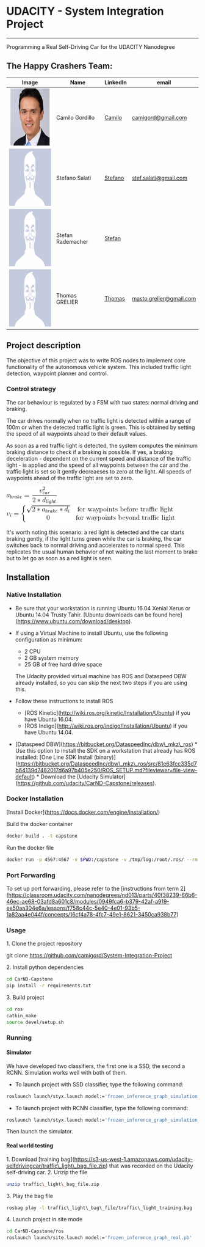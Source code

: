 # UDACITY - System Integration Project
---

Programming a Real Self-Driving Car for the UDACITY Nanodegree


## The Happy Crashers Team:

|     Image              |     Name      |  LinkedIn    |     email   |
|------------------------|---------------|----------------|---------------|
| <img src="./assets/c_gordillo.jpg" alt="Camilo Gordillo" width="150" height="150"> | Camilo Gordillo | [Camilo](https://de.linkedin.com/in/camilogordillo/en) | <camigord@gmail.com> |
| <img src="./assets/profile.jpg" alt="Stefano Salati" width="150" height="150"> | Stefano Salati | [Stefano](https://www.linkedin.com/in/stefanosalati/) | <stef.salati@gmail.com> |
| <img src="./assets/profile.jpg" alt="Stefan Rademacher" width="150" height="150"> | Stefan Rademacher | [Stefan](https://www.linkedin.com/in/stefan-rademacher/) |  |
| <img src="./assets/profile.jpg" alt="Thomas GRELIER" width="150" height="150"> | Thomas GRELIER | [Thomas](https://www.linkedin.com/in/thomas-grelier/) | <masto.grelier@gmail.com> |

## Project description

The objective of this project was to write ROS nodes to implement core functionality of the autonomous vehicle system. This included traffic light detection, waypoint planner and control.

### Control strategy
The car behaviour is regulated by a FSM with two states: normal driving and braking.

The car drives normally when no traffic light is detected within a range of 100m or when the detected traffic light is green. This is obtained by setting the speed of all waypoints ahead to their default values.

As soon as a red traffic light is detected, the system computes the minimum braking distance to check if a braking is possible. If yes, a braking deceleration - dependent on the current speed and distance of the traffic light - is applied and the speed of all waypoints between the car and the traffic light is set so it gently decreaeses to zero at the light. All speeds of waypoints ahead of the traffic light are set to zero.

<img src="./assets/a_brake.gif" alt="a_{brake} = \frac{v_{car}^2}{2*d_{light}}">

<img src="./assets/v_i.gif" alt="v_{i} = \left\{\begin{matrix}  \sqrt{2*a_{brake} * d_{i}} & \textrm{for waypoints before traffic light} \\ 0 & \textrm{for waypoints beyond traffic light} \end{matrix}\right.">

It's worth noting this scenario: a red light is detected and the car starts braking gently, if the light turns green while the car is braking, the car switches back to normal driving and accelerates to normal speed. This replicates the usual human behavior of not waiting the last moment to brake but to let go as soon as a red light is seen.

## Installation
### Native Installation

* Be sure that your workstation is running Ubuntu 16.04 Xenial Xerus or Ubuntu 14.04 Trusty Tahir. \[Ubuntu downloads can be found here\](https://www.ubuntu.com/download/desktop).
* If using a Virtual Machine to install Ubuntu, use the following configuration as minimum:
  * 2 CPU
  * 2 GB system memory
  * 25 GB of free hard drive space

  The Udacity provided virtual machine has ROS and Dataspeed DBW already installed, so you can skip the next two steps if you are using this.

* Follow these instructions to install ROS
  * \[ROS Kinetic\](http://wiki.ros.org/kinetic/Installation/Ubuntu) if you have Ubuntu 16.04.
  * \[ROS Indigo\](http://wiki.ros.org/indigo/Installation/Ubuntu) if you have Ubuntu 14.04.
* \[Dataspeed DBW\](https://bitbucket.org/DataspeedInc/dbw\_mkz\_ros)
  \* Use this option to install the SDK on a workstation that already has ROS installed: \[One Line SDK Install (binary)\](https://bitbucket.org/DataspeedInc/dbw\_mkz\_ros/src/81e63fcc335d7b64139d7482017d6a97b405e250/ROS_SETUP.md?fileviewer=file-view-default)
\* Download the \[Udacity Simulator\](https://github.com/udacity/CarND-Capstone/releases).

### Docker Installation
\[Install Docker\](https://docs.docker.com/engine/installation/)

Build the docker container
```bash
docker build . -t capstone
```

Run the docker file
```bash
docker run -p 4567:4567 -v $PWD:/capstone -v /tmp/log:/root/.ros/ --rm -it capstone
```

### Port Forwarding
To set up port forwarding, please refer to the \[instructions from term 2\](https://classroom.udacity.com/nanodegrees/nd013/parts/40f38239-66b6-46ec-ae68-03afd8a601c8/modules/0949fca6-b379-42af-a919-ee50aa304e6a/lessons/f758c44c-5e40-4e01-93b5-1a82aa4e044f/concepts/16cf4a78-4fc7-49e1-8621-3450ca938b77)

### Usage

1\. Clone the project repository

git clone https://github.com/camigord/System-Integration-Project

2\. Install python dependencies
```bash
cd CarND-Capstone
pip install -r requirements.txt
```
3\. Build project
```bash
cd ros
catkin_make
source devel/setup.sh
```

### Running 

#### Simulator

We have developed two classifiers, the first one is a SSD, the second a RCNN. Simulation works well with both of them.
* To launch project with SSD classifier, type the following command:
```bash
roslaunch launch/styx.launch model:='frozen_inference_graph_simulation_ssd.pb'
```
* To launch project with RCNN classifier, type the following command:
 ```bash
roslaunch launch/styx.launch model:='frozen_inference_graph_simulation_rcnn.pb'
```
Then launch the simulator.

#### Real world testing

1\. Download \[training bag\](https://s3-us-west-1.amazonaws.com/udacity-selfdrivingcar/traffic\_light\_bag_file.zip) that was recorded on the Udacity self-driving car.
2\. Unzip the file
```bash
unzip traffic\_light\_bag_file.zip
```
3\. Play the bag file
```bash
rosbag play -l traffic\_light\_bag\_file/traffic\_light_training.bag
```
4\. Launch project in site mode
```bash
cd CarND-Capstone/ros
roslaunch launch/site.launch model:='frozen_inference_graph_real.pb'
```
